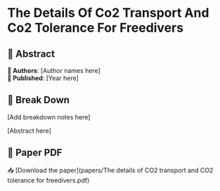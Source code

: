 # The Details Of Co2 Transport And Co2 Tolerance For Freedivers



## 🧬 Abstract



**👤 Authors**: [Author names here]  
**📅 Published**: [Year here]


## 🧠 Break Down

[Add breakdown notes here]

[Abstract here]



## 📄 Paper PDF

📥 [Download the paper](papers/The details of CO2 transport and CO2 tolerance for freedivers.pdf)